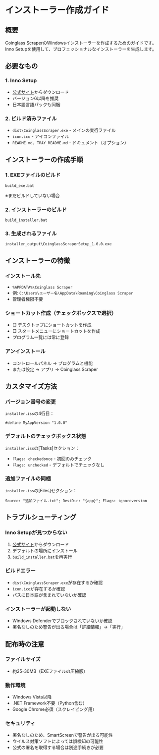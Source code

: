 # インストーラー作成ガイド

## 概要
Coinglass ScraperのWindowsインストーラーを作成するためのガイドです。
Inno Setupを使用して、プロフェッショナルなインストーラーを生成します。

## 必要なもの

### 1. Inno Setup
- [公式サイト](https://jrsoftware.org/isdl.php)からダウンロード
- バージョン6以降を推奨
- 日本語言語パックも同梱

### 2. ビルド済みファイル
- `dist\CoinglassScraper.exe` - メインの実行ファイル
- `icon.ico` - アイコンファイル
- `README.md`、`TRAY_README.md` - ドキュメント（オプション）

## インストーラーの作成手順

### 1. EXEファイルのビルド
```
build_exe.bat
```
※まだビルドしていない場合

### 2. インストーラーのビルド
```
build_installer.bat
```

### 3. 生成されるファイル
```
installer_output\CoinglassScraperSetup_1.0.0.exe
```

## インストーラーの特徴

### インストール先
- `%APPDATA%\Coinglass Scraper`
- 例: `C:\Users\ユーザー名\AppData\Roaming\Coinglass Scraper`
- 管理者権限不要

### ショートカット作成（チェックボックスで選択）
- □ デスクトップにショートカットを作成
- □ スタートメニューにショートカットを作成
- プログラム一覧には常に登録

### アンインストール
- コントロールパネル → プログラムと機能
- または設定 → アプリ → Coinglass Scraper

## カスタマイズ方法

### バージョン番号の変更
`installer.iss`の4行目：
```
#define MyAppVersion "1.0.0"
```

### デフォルトのチェックボックス状態
`installer.iss`の[Tasks]セクション：
- `Flags: checkedonce` - 初回のみチェック
- `Flags: unchecked` - デフォルトでチェックなし

### 追加ファイルの同梱
`installer.iss`の[Files]セクション：
```
Source: "追加ファイル.txt"; DestDir: "{app}"; Flags: ignoreversion
```

## トラブルシューティング

### Inno Setupが見つからない
1. [公式サイト](https://jrsoftware.org/isdl.php)からダウンロード
2. デフォルトの場所にインストール
3. `build_installer.bat`を再実行

### ビルドエラー
- `dist\CoinglassScraper.exe`が存在するか確認
- `icon.ico`が存在するか確認
- パスに日本語が含まれていないか確認

### インストーラーが起動しない
- Windows Defenderでブロックされていないか確認
- 署名なしのため警告が出る場合は「詳細情報」→「実行」

## 配布時の注意

### ファイルサイズ
- 約25-30MB（EXEファイルの圧縮版）

### 動作環境
- Windows Vista以降
- .NET Framework不要（Python含む）
- Google Chrome必須（スクレイピング用）

### セキュリティ
- 署名なしのため、SmartScreenで警告が出る可能性
- ウイルス対策ソフトによっては誤検知の可能性
- 公式の署名を取得する場合は別途手続きが必要